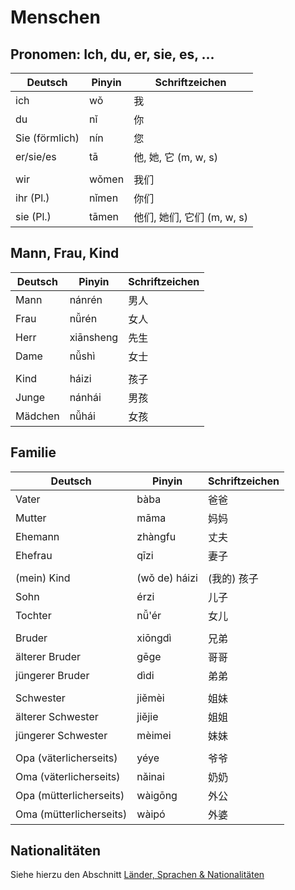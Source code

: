 # Menschen

## Pronomen: Ich, du, er, sie, es, ...
| Deutsch        | Pinyin | Schriftzeichen              |
| -------------- | ------ | --------------------------- |
| ich            | wǒ     | 我                          |
| du             | nǐ     | 你                          |
| Sie (förmlich) | nín    | 您                          |
| er/sie/es      | tā     | 他, 她, 它  (m, w, s)       |
|                |        |                             |
| wir            | wǒmen  | 我们                        |
| ihr (Pl.)      | nǐmen  | 你们                        |
| sie (Pl.)      | tāmen  | 他们, 她们, 它们  (m, w, s) |

## Mann, Frau, Kind
| Deutsch | Pinyin    | Schriftzeichen |
| ------- | --------- | -------------- |
| Mann    | nánrén    | 男人           |
| Frau    | nǚrén     | 女人           |
| Herr    | xiānsheng | 先生           |
| Dame    | nǚshì     | 女士           |
|         |           |                |
| Kind    | háizi     | 孩子           |
| Junge   | nánhái    | 男孩           |
| Mädchen | nǚhái     | 女孩           |

## Familie
| Deutsch                 | Pinyin        | Schriftzeichen |
| ----------------------- | ------------- | -------------- |
| Vater                   | bàba          | 爸爸           |
| Mutter                  | māma          | 妈妈           |
| Ehemann                 | zhàngfu       | 丈夫           |
| Ehefrau                 | qīzi          | 妻子           |
|                         |               |                |
| (mein) Kind             | (wǒ de) háizi | (我​的) 孩子   |
| Sohn                    | érzi          | 儿子           |
| Tochter                 | nǚ'ér         | 女儿           |
|                         |               |                |
| Bruder                  | xiōngdì       | 兄弟           |
| älterer Bruder          | gēge          | 哥哥           |
| jüngerer Bruder         | dìdi          | 弟弟           |
|                         |               |                |
| Schwester               | jiěmèi        | 姐妹           |
| älterer Schwester       | jiějie        | 姐姐           |
| jüngerer Schwester      | mèimei        | 妹妹           |
|                         |               |                |
| Opa (väterlicherseits)  | yéye        | 爷爷           |
| Oma (väterlicherseits)  | nǎinai        | 奶奶           |
| Opa (mütterlicherseits) | wàigōng       | 外公           |
| Oma (mütterlicherseits) | wàipó         | 外婆           |

## Nationalitäten
Siehe hierzu den Abschnitt [Länder, Sprachen & Nationalitäten](Länder,%20Sprachen%20&%20Nationalitäten.md)
